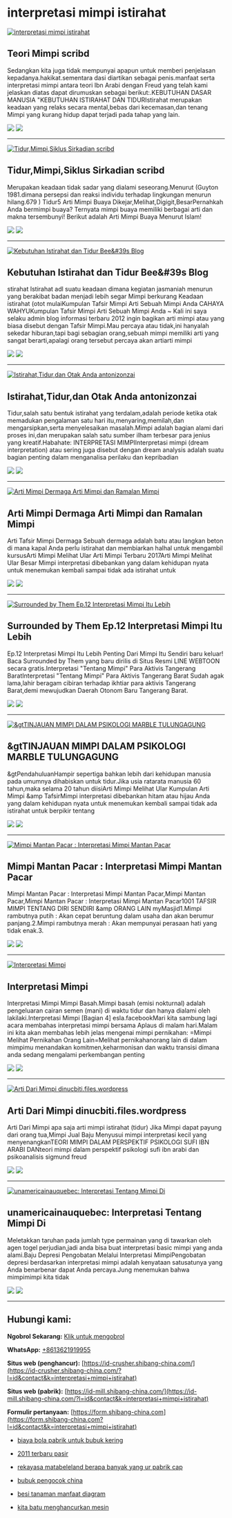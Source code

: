 # interpretasi mimpi istirahat

<a href="https://swt.shibang-china.com/?l=id&img&k=interpretasi+mimpi+istirahat" target="_blank">![interpretasi mimpi istirahat](http://static.shibang-china.com/all-800x300/832.jpg)</a>

## Teori Mimpi scribd
Sedangkan kita juga tidak mempunyai apapun untuk memberi penjelasan kepadanya.hakikat.sementara dasi diartikan sebagai penis.manfaat serta interpretasi mimpi antara teori Ibn Arabi dengan Freud yang telah kami jelaskan diatas dapat dirumuskan sebagai berikut:.KEBUTUHAN DASAR MANUSIA "KEBUTUHAN ISTIRAHAT DAN TIDURIstirahat merupakan keadaan yang relaks secara mental,bebas dari kecemasan,dan tenang Mimpi yang kurang hidup dapat terjadi pada tahap yang lain.


<a href="https://whatsapp.shibangsoft.com/WhatsApp.php" target="_blank" title="WhatsApp">![](http://static.shibang-china.com/icon/whatsapp.png)</a> <a href="https://swt.shibang-china.com/?l=id&icon&k=interpretasi+mimpi+istirahat" target="_blank">![](http://static.shibang-china.com/icon/chat-id.png)</a>

---

<a href="https://swt.shibang-china.com/?l=id&img&k=interpretasi+mimpi+istirahat" target="_blank">![Tidur,Mimpi,Siklus Sirkadian scribd](http://static.shibang-china.com/all-800x300/1086.jpg)</a>

## Tidur,Mimpi,Siklus Sirkadian scribd
Merupakan keadaan tidak sadar yang dialami seseorang.Menurut (Guyton 1981.dimana persepsi dan reaksi individu terhadap lingkungan menurun hilang.679 ) Tidur5 Arti Mimpi Buaya Dikejar,Melihat,Digigit,BesarPernahkah Anda bermimpi buaya? Ternyata mimpi buaya memiliki berbagai arti dan makna tersembunyi! Berikut adalah Arti Mimpi Buaya Menurut Islam!


<a href="https://whatsapp.shibangsoft.com/WhatsApp.php" target="_blank" title="WhatsApp">![](http://static.shibang-china.com/icon/whatsapp.png)</a> <a href="https://swt.shibang-china.com/?l=id&icon&k=interpretasi+mimpi+istirahat" target="_blank">![](http://static.shibang-china.com/icon/chat-id.png)</a>

---

<a href="https://swt.shibang-china.com/?l=id&img&k=interpretasi+mimpi+istirahat" target="_blank">![Kebutuhan Istirahat dan Tidur Bee&#39s Blog](http://static.shibang-china.com/all-800x300/231.jpg)</a>

## Kebutuhan Istirahat dan Tidur Bee&#39s Blog
stirahat Istirahat adl suatu keadaan dimana kegiatan jasmaniah menurun yang berakibat badan menjadi lebih segar Mimpi berkurang Keadaan istirahat (otot mulaiKumpulan Tafsir Mimpi Arti Sebuah Mimpi Anda CAHAYA WAHYUKumpulan Tafsir Mimpi Arti Sebuah Mimpi Anda ~ Kali ini saya selaku admin blog informasi terbaru 2012 ingin bagikan arti mimpi atau yang biasa disebut dengan Tafsir Mimpi.Mau percaya atau tidak,ini hanyalah sekedar hiburan,tapi bagi sebagian orang,sebuah mimpi memiliki arti yang sangat berarti,apalagi orang tersebut percaya akan artiarti mimpi


<a href="https://whatsapp.shibangsoft.com/WhatsApp.php" target="_blank" title="WhatsApp">![](http://static.shibang-china.com/icon/whatsapp.png)</a> <a href="https://swt.shibang-china.com/?l=id&icon&k=interpretasi+mimpi+istirahat" target="_blank">![](http://static.shibang-china.com/icon/chat-id.png)</a>

---

<a href="https://swt.shibang-china.com/?l=id&img&k=interpretasi+mimpi+istirahat" target="_blank">![Istirahat,Tidur,dan Otak Anda antonizonzai](http://static.shibang-china.com/all-800x300/376.jpg)</a>

## Istirahat,Tidur,dan Otak Anda antonizonzai
Tidur,salah satu bentuk istirahat yang terdalam,adalah periode ketika otak memadukan pengalaman satu hari itu,menyaring,memilah,dan mengarsipkan,serta menyelesaikan masalah.Mimpi adalah bagian alami dari proses ini,dan merupakan salah satu sumber ilham terbesar para jenius yang kreatif.Habahate: INTERPRETASI MIMPIInterpretasi mimpi (dream interpretation) atau sering juga disebut dengan dream analysis adalah suatu bagian penting dalam menganalisa perilaku dan kepribadian


<a href="https://whatsapp.shibangsoft.com/WhatsApp.php" target="_blank" title="WhatsApp">![](http://static.shibang-china.com/icon/whatsapp.png)</a> <a href="https://swt.shibang-china.com/?l=id&icon&k=interpretasi+mimpi+istirahat" target="_blank">![](http://static.shibang-china.com/icon/chat-id.png)</a>

---

<a href="https://swt.shibang-china.com/?l=id&img&k=interpretasi+mimpi+istirahat" target="_blank">![Arti Mimpi Dermaga Arti Mimpi dan Ramalan Mimpi](http://static.shibang-china.com/all-800x300/170.jpg)</a>

## Arti Mimpi Dermaga Arti Mimpi dan Ramalan Mimpi
Arti Tafsir Mimpi Dermaga Sebuah dermaga adalah batu atau langkan beton di mana kapal Anda perlu istirahat dan membiarkan halhal untuk mengambil kursusArti Mimpi Melihat Ular Arti Mimpi Terbaru 2017Arti Mimpi Melihat Ular Besar Mimpi interpretasi dibebankan yang dalam kehidupan nyata untuk menemukan kembali sampai tidak ada istirahat untuk


<a href="https://whatsapp.shibangsoft.com/WhatsApp.php" target="_blank" title="WhatsApp">![](http://static.shibang-china.com/icon/whatsapp.png)</a> <a href="https://swt.shibang-china.com/?l=id&icon&k=interpretasi+mimpi+istirahat" target="_blank">![](http://static.shibang-china.com/icon/chat-id.png)</a>

---

<a href="https://swt.shibang-china.com/?l=id&img&k=interpretasi+mimpi+istirahat" target="_blank">![Surrounded by Them Ep.12 Interpretasi Mimpi Itu Lebih](http://static.shibang-china.com/all-800x300/1530.jpg)</a>

## Surrounded by Them Ep.12 Interpretasi Mimpi Itu Lebih
Ep.12 Interpretasi Mimpi Itu Lebih Penting Dari Mimpi Itu Sendiri baru keluar! Baca Surrounded by Them yang baru dirilis di Situs Resmi LINE WEBTOON secara gratis.Interpretasi "Tentang Mimpi" Para Aktivis Tangerang BaratInterpretasi "Tentang Mimpi" Para Aktivis Tangerang Barat Sudah agak lama,lahir beragam cibiran terhadap ikhtiar para aktivis Tangerang Barat,demi mewujudkan Daerah Otonom Baru Tangerang Barat.


<a href="https://whatsapp.shibangsoft.com/WhatsApp.php" target="_blank" title="WhatsApp">![](http://static.shibang-china.com/icon/whatsapp.png)</a> <a href="https://swt.shibang-china.com/?l=id&icon&k=interpretasi+mimpi+istirahat" target="_blank">![](http://static.shibang-china.com/icon/chat-id.png)</a>

---

<a href="https://swt.shibang-china.com/?l=id&img&k=interpretasi+mimpi+istirahat" target="_blank">![&gtTINJAUAN MIMPI DALAM PSIKOLOGI MARBLE TULUNGAGUNG](http://static.shibang-china.com/all-800x300/1273.jpg)</a>

## &gtTINJAUAN MIMPI DALAM PSIKOLOGI MARBLE TULUNGAGUNG
&gtPendahuluanHampir sepertiga bahkan lebih dari kehidupan manusia pada umumnya dihabiskan untuk tidur.Jika usia ratarata manusia 60 tahun,maka selama 20 tahun diisiArti Mimpi Melihat Ular Kumpulan Arti Mimpi &amp TafsirMimpi interpretasi dibebankan hitam atau hijau Anda yang dalam kehidupan nyata untuk menemukan kembali sampai tidak ada istirahat untuk berpikir tentang


<a href="https://whatsapp.shibangsoft.com/WhatsApp.php" target="_blank" title="WhatsApp">![](http://static.shibang-china.com/icon/whatsapp.png)</a> <a href="https://swt.shibang-china.com/?l=id&icon&k=interpretasi+mimpi+istirahat" target="_blank">![](http://static.shibang-china.com/icon/chat-id.png)</a>

---

<a href="https://swt.shibang-china.com/?l=id&img&k=interpretasi+mimpi+istirahat" target="_blank">![Mimpi Mantan Pacar : Interpretasi Mimpi Mantan Pacar](http://static.shibang-china.com/all-800x300/807.jpg)</a>

## Mimpi Mantan Pacar : Interpretasi Mimpi Mantan Pacar
Mimpi Mantan Pacar : Interpretasi Mimpi Mantan Pacar,Mimpi Mantan Pacar,Mimpi Mantan Pacar : Interpretasi Mimpi Mantan Pacar1001 TAFSIR MIMPI TENTANG DIRI SENDIRI &amp ORANG LAIN myMasjid1.Mimpi rambutnya putih : Akan cepat beruntung dalam usaha dan akan berumur panjang.2.Mimpi rambutnya merah : Akan mempunyai perasaan hati yang tidak enak.3.


<a href="https://whatsapp.shibangsoft.com/WhatsApp.php" target="_blank" title="WhatsApp">![](http://static.shibang-china.com/icon/whatsapp.png)</a> <a href="https://swt.shibang-china.com/?l=id&icon&k=interpretasi+mimpi+istirahat" target="_blank">![](http://static.shibang-china.com/icon/chat-id.png)</a>

---

<a href="https://swt.shibang-china.com/?l=id&img&k=interpretasi+mimpi+istirahat" target="_blank">![Interpretasi Mimpi](http://static.shibang-china.com/all-800x300/967.jpg)</a>

## Interpretasi Mimpi
Interpretasi Mimpi Mimpi Basah.Mimpi basah (emisi nokturnal) adalah pengeluaran cairan semen (mani) di waktu tidur dan hanya dialami oleh lakilaki.Interpretasi Mimpi [Bagian 4] esla.facebookMari kita sambung lagi acara membahas interpretasi mimpi bersama Aplaus di malam hari.Malam ini kita akan membahas lebih jelas mengenai mimpi pernikahan: =Mimpi Melihat Pernikahan Orang Lain=Melihat pernikahanorang lain di dalam mimpimu menandakan komitmen,keharmonisan dan waktu transisi dimana anda sedang mengalami perkembangan penting


<a href="https://whatsapp.shibangsoft.com/WhatsApp.php" target="_blank" title="WhatsApp">![](http://static.shibang-china.com/icon/whatsapp.png)</a> <a href="https://swt.shibang-china.com/?l=id&icon&k=interpretasi+mimpi+istirahat" target="_blank">![](http://static.shibang-china.com/icon/chat-id.png)</a>

---

<a href="https://swt.shibang-china.com/?l=id&img&k=interpretasi+mimpi+istirahat" target="_blank">![Arti Dari Mimpi dinucbiti.files.wordpress](http://static.shibang-china.com/all-800x300/688.jpg)</a>

## Arti Dari Mimpi dinucbiti.files.wordpress
Arti Dari Mimpi apa saja arti mimpi istirahat (tidur) Jika Mimpi dapat payung dari orang tua,Mimpi Jual Baju Menyusui mimpi interpretasi kecil yang menyenangkanTEORI MIMPI DALAM PERSPEKTIF PSIKOLOGI SUFI IBN ARABI DANteori mimpi dalam perspektif psikologi sufi ibn arabi dan psikoanalisis sigmund freud


<a href="https://whatsapp.shibangsoft.com/WhatsApp.php" target="_blank" title="WhatsApp">![](http://static.shibang-china.com/icon/whatsapp.png)</a> <a href="https://swt.shibang-china.com/?l=id&icon&k=interpretasi+mimpi+istirahat" target="_blank">![](http://static.shibang-china.com/icon/chat-id.png)</a>

---

<a href="https://swt.shibang-china.com/?l=id&img&k=interpretasi+mimpi+istirahat" target="_blank">![unamericainauquebec: Interpretasi Tentang Mimpi Di](http://static.shibang-china.com/all-800x300/1256.jpg)</a>

## unamericainauquebec: Interpretasi Tentang Mimpi Di
Meletakkan taruhan pada jumlah type permainan yang di tawarkan oleh agen togel perjudian,jadi anda bisa buat interpretasi basic mimpi yang anda alami.Baju Depresi Pengobatan Melalui Interpretasi MimpiPengobatan depresi berdasarkan interpretasi mimpi adalah kenyataan satusatunya yang Anda benarbenar dapat Anda percaya.Jung menemukan bahwa mimpimimpi kita tidak


<a href="https://whatsapp.shibangsoft.com/WhatsApp.php" target="_blank" title="WhatsApp">![](http://static.shibang-china.com/icon/whatsapp.png)</a> <a href="https://swt.shibang-china.com/?l=id&icon&k=interpretasi+mimpi+istirahat" target="_blank">![](http://static.shibang-china.com/icon/chat-id.png)</a>

---
## Hubungi kami:

**Ngobrol Sekarang:** [Klik untuk mengobrol](https://swt.shibang-china.com?l=id&contact&k=interpretasi+mimpi+istirahat)

**WhatsApp:**  [+8613621919955](https://whatsapp.shibangsoft.com/WhatsApp.php)

**Situs web (penghancur):** [https://id-crusher.shibang-china.com/](https://id-crusher.shibang-china.com/?l=id&contact&k=interpretasi+mimpi+istirahat)

**Situs web (pabrik):** [https://id-mill.shibang-china.com/](https://id-mill.shibang-china.com/?l=id&contact&k=interpretasi+mimpi+istirahat)

**Formulir pertanyaan:** [https://form.shibang-china.com](https://form.shibang-china.com?l=id&contact&k=interpretasi+mimpi+istirahat)

* [biaya bola pabrik untuk bubuk kering](../31/biaya%20bola%20pabrik%20untuk%20bubuk%20kering.md)

* [2011 terbaru pasir](../31/2011%20terbaru%20pasir.md)

* [rekayasa matabeleland berapa banyak yang ur pabrik cap](../39/rekayasa%20matabeleland%20berapa%20banyak%20yang%20ur%20pabrik%20cap.md)

* [bubuk pengocok china](../35/bubuk%20pengocok%20china.md)

* [besi tanaman manfaat diagram](../33/besi%20tanaman%20manfaat%20diagram.md)

* [kita batu menghancurkan mesin](../33/kita%20batu%20menghancurkan%20mesin.md)